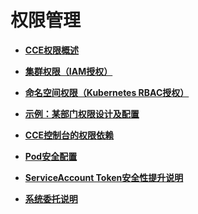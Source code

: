# 权限管理<a name="cce_10_0164"></a>

-   **[CCE权限概述](CCE权限概述.md)**  

-   **[集群权限（IAM授权）](集群权限（IAM授权）.md)**  

-   **[命名空间权限（Kubernetes RBAC授权）](命名空间权限（Kubernetes-RBAC授权）.md)**  

-   **[示例：某部门权限设计及配置](示例-某部门权限设计及配置.md)**  

-   **[CCE控制台的权限依赖](CCE控制台的权限依赖.md)**  

-   **[Pod安全配置](Pod安全配置.md)**  

-   **[ServiceAccount Token安全性提升说明](ServiceAccount-Token安全性提升说明.md)**  

-   **[系统委托说明](系统委托说明.md)**  


